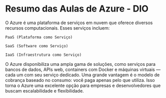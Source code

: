 # Resumo das Aulas de Azure - DIO
O Azure é uma plataforma de serviços em nuvem que oferece diversos recursos computacionais. Esses serviços incluem:

    PaaS (Plataforma como Serviço)

    SaaS (Software como Serviço)

    IaaS (Infraestrutura como Serviço)

O Azure disponibiliza uma ampla gama de soluções, como serviços para bancos de dados, APIs web, containers com Docker e máquinas virtuais — cada um com seu serviço dedicado.
Uma grande vantagem é o modelo de cobrança baseado no consumo: você paga apenas pelo que utiliza. Isso torna o Azure uma excelente opção para empresas e desenvolvedores que buscam escalabilidade e flexibilidade.
